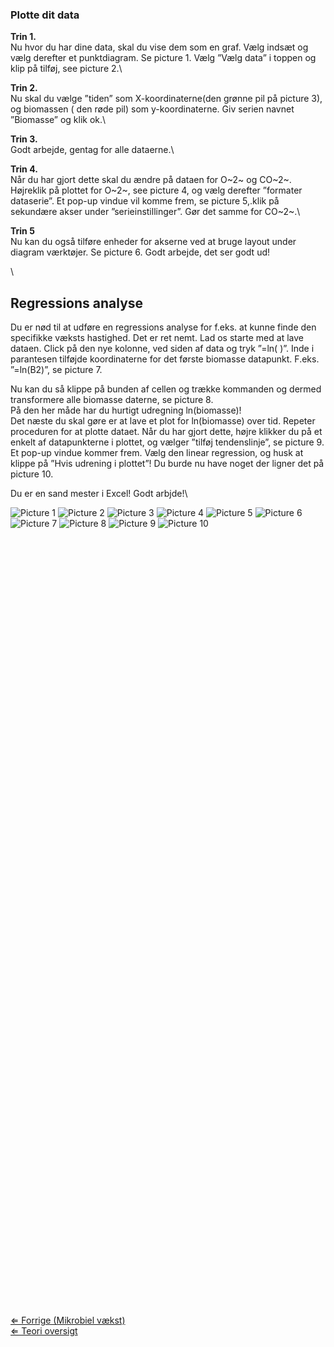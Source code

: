 ### Plotte dit data

**Trin 1.**\
Nu hvor du har dine data, skal du vise dem som en graf. Vælg indsæt og
vælg derefter et punktdiagram. Se picture 1. Vælg ”Vælg data” i toppen
og klip på tilføj, see picture 2.\

**Trin 2.**\
Nu skal du vælge ”tiden” som X-koordinaterne(den grønne pil på picture
3), og biomassen ( den røde pil) som y-koordinaterne. Giv serien navnet
”Biomasse” og klik ok.\

**Trin 3.**\
Godt arbejde, gentag for alle dataerne.\

**Trin 4.**\
Når du har gjort dette skal du ændre på dataen for O~2~ og CO~2~.
Højreklik på plottet for O~2~, see picture 4, og vælg derefter ”formater
dataserie”. Et pop-up vindue vil komme frem, se picture 5,.klik på
sekundære akser under ”serieinstillinger”. Gør det samme for CO~2~.\

**Trin 5**\
Nu kan du også tilføre enheder for akserne ved at bruge layout under
diagram værktøjer. Se picture 6. Godt arbejde, det ser godt ud!

\

Regressions analyse
-------------------

Du er nød til at udføre en regressions analyse for f.eks. at kunne finde
den specifikke væksts hastighed. Det er ret nemt. Lad os starte med at
lave dataen. Click på den nye kolonne, ved siden af data og tryk ”=ln(
)”. Inde i parantesen tilføjde koordinaterne for det første biomasse
datapunkt. F.eks. ”=ln(B2)”, se picture 7.

Nu kan du så klippe på bunden af cellen og trække kommanden og dermed
transformere alle biomasse daterne, se picture 8.\
 På den her måde har du hurtigt udregning ln(biomasse)!\
 Det næste du skal gøre er at lave et plot for ln(biomasse) over tid.
Repeter proceduren for at plotte dataet. Når du har gjort dette, højre
klikker du på et enkelt af datapunkterne i plottet, og vælger ”tilføj
tendenslinje”, se picture 9. Et pop-up vindue kommer frem. Vælg den
linear regression, og husk at klippe på ”Hvis udrening i plottet”! Du
burde nu have noget der ligner det på picture 10.

Du er en sand mester i Excel! Godt arbjde!\

![ Picture 1](/wiki/7_excelguide.jpg "fig: Picture 1")
![ Picture 2](/wiki/8_excelguide.jpg "fig: Picture 2")
![ Picture 3](/wiki/9_excelguide.jpg "fig: Picture 3")
![ Picture 4](/wiki/10_excelguide.jpg "fig: Picture 4")
![ Picture 5](/wiki/11_excelguide.jpg "fig: Picture 5")
![ Picture 6](/wiki/12_excelguide.jpg "fig: Picture 6")
![ Picture 7](/wiki/13_excelguide.jpg "fig: Picture 7")
![ Picture 8](/wiki/14_excelguide.jpg "fig: Picture 8")
![ Picture 9](/wiki/15_excelguide.jpg "fig: Picture 9")
![ Picture 10](/wiki/16_excelguide.jpg "fig: Picture 10")\
\
\
\
\
\
\
\
\
\
\
\
\
\
\
\
\
\
\
\
\
\
\
\
\
\
\
\
\
\
\
\
\
\
\
\
\
\
\
\
\
\
\
\
\
\
\
\
\
\
\
\
\
\
\
\
\
\
\
\
\
\
\
\
\
\
\
\
\
\
\
\
\
\
\
 [⇐ Forrige (Mikrobiel vækst)](/wiki/Mikrobiel_vækst "wikilink")\
[⇐ Teori oversigt](/wiki/Fermentation_Case "wikilink")

